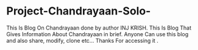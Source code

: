 # Project-Chandrayaan-Solo-
This Is Blog On Chandrayaan done by author INJ KRISH. This Is Blog That Gives Information About Chandrayaan in brief. Anyone Can use this blog and also share, modify, clone etc... Thanks For accessing it .
